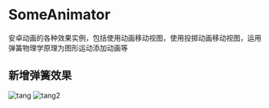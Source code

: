 # SomeAnimator
安卓动画的各种效果实例，包括使用动画移动视图，使用投掷动画移动视图，运用弹簧物理学原理为图形运动添加动画等

## 新增弹簧效果
![tang](https://user-images.githubusercontent.com/107522401/180952925-59251e5f-c143-4e1b-a924-c8ea8593bd3e.gif)
![tang2](https://user-images.githubusercontent.com/107522401/180952937-12fc9d2e-d464-4c60-9c3b-c58b660f2874.gif)
